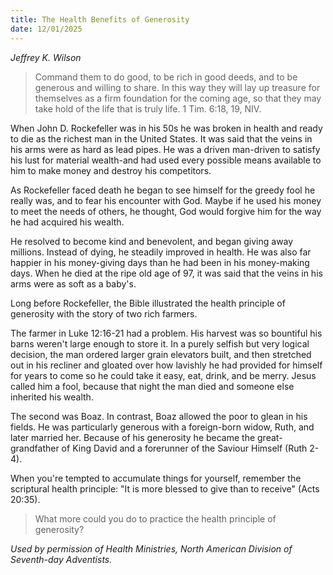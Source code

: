 ```yaml
---
title: The Health Benefits of Generosity
date: 12/01/2025
---
```


_Jeffrey K. Wilson_

> <p></p>
> Command them to do good, to be rich in good deeds, and to be generous and willing to share. In this way they will lay up treasure for themselves as a firm foundation for the coming age, so that they may take hold of the life that is truly life. 1 Tim. 6:18, 19, NIV.

When John D. Rockefeller was in his 50s he was broken in health and ready to die as the richest man in the United States. It was said that the veins in his arms were as hard as lead pipes. He was a driven man-driven to satisfy his lust for material wealth-and had used every possible means available to him to make money and destroy his competitors.

As Rockefeller faced death he began to see himself for the greedy fool he really was, and to fear his encounter with God. Maybe if he used his money to meet the needs of others, he thought, God would forgive him for the way he had acquired his wealth.

He resolved to become kind and benevolent, and began giving away millions. Instead of dying, he steadily improved in health. He was also far happier in his money-giving days than he had been in his money-making days. When he died at the ripe old age of 97, it was said that the veins in his arms were as soft as a baby's.

Long before Rockefeller, the Bible illustrated the health principle of generosity with the story of two rich farmers.

The farmer in Luke 12:16-21 had a problem. His harvest was so bountiful his barns weren't large enough to store it. In a purely selfish but very logical decision, the man ordered larger grain elevators built, and then stretched out in his recliner and gloated over how lavishly he had provided for himself for years to come so he could take it easy, eat, drink, and be merry. Jesus called him a fool, because that night the man died and someone else inherited his wealth.

The second was Boaz. In contrast, Boaz allowed the poor to glean in his fields. He was particularly generous with a foreign-born widow, Ruth, and later married her. Because of his generosity he became the great-grandfather of King David and a forerunner of the Saviour Himself (Ruth 2-4).

When you're tempted to accumulate things for yourself, remember the scriptural health principle: "It is more blessed to give than to receive" (Acts 20:35).

> <callout></callout>
> What more could you do to practice the health principle of generosity?

_Used by permission of Health Ministries, North American Division of Seventh-day Adventists._